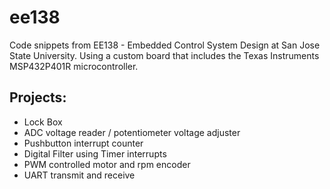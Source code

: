 # ee138
Code snippets from EE138 - Embedded Control System Design at San Jose State University. Using a custom board that includes the Texas Instruments MSP432P401R microcontroller.

## Projects:
* Lock Box
* ADC voltage reader / potentiometer voltage adjuster
* Pushbutton interrupt counter
* Digital Filter using Timer interrupts
* PWM controlled motor and rpm encoder
* UART transmit and receive
